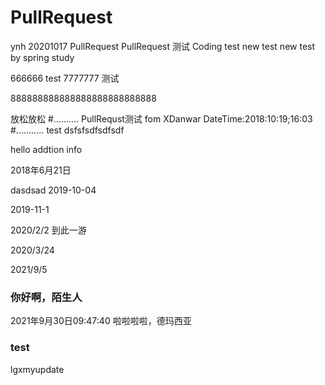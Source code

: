 # PullRequest
ynh 20201017 PullRequest
PullRequest 测试
Coding test
new test
new test by spring
study

666666
test
7777777
测试

888888888888888888888888888

放松放松
#..........
PullRequst测试 fom XDanwar
DateTime:2018:10:19;16:03
#...........
test
dsfsfsdfsdfsdf

hello
addtion info

2018年6月21日

dasdsad
2019-10-04

2019-11-1


2020/2/2 到此一游

2020/3/24


2021/9/5

### 你好啊，陌生人
2021年9月30日09:47:40 啦啦啦啦，德玛西亚

### test
lgxmyupdate
